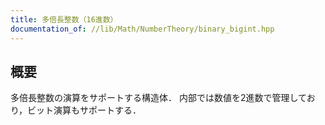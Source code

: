 ```yaml
---
title: 多倍長整数（16進数）
documentation_of: //lib/Math/NumberTheory/binary_bigint.hpp
---
```



## 概要

多倍長整数の演算をサポートする構造体．
内部では数値を2進数で管理しており，ビット演算もサポートする．
